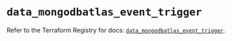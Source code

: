 # `data_mongodbatlas_event_trigger`

Refer to the Terraform Registry for docs: [`data_mongodbatlas_event_trigger`](https://registry.terraform.io/providers/mongodb/mongodbatlas/1.16.1/docs/data-sources/event_trigger).
